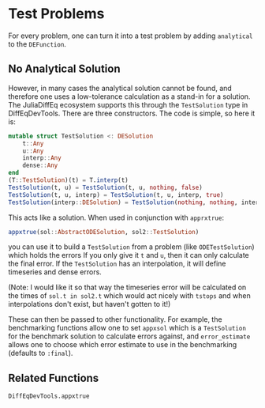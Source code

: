 # Test Problems

For every problem, one can turn it into a test problem by adding `analytical`
to the `DEFunction`.

## No Analytical Solution

However, in many cases the analytical solution cannot be found, and therefore
one uses a low-tolerance calculation as a stand-in for a solution. The JuliaDiffEq
ecosystem supports this through the `TestSolution` type in DiffEqDevTools. There
are three constructors. The code is simple, so here it is:

```julia
mutable struct TestSolution <: DESolution
    t::Any
    u::Any
    interp::Any
    dense::Any
end
(T::TestSolution)(t) = T.interp(t)
TestSolution(t, u) = TestSolution(t, u, nothing, false)
TestSolution(t, u, interp) = TestSolution(t, u, interp, true)
TestSolution(interp::DESolution) = TestSolution(nothing, nothing, interp, true)
```

This acts like a solution. When used in conjunction with `apprxtrue`:

```julia
appxtrue(sol::AbstractODESolution, sol2::TestSolution)
```

you can use it to build a `TestSolution` from a problem (like `ODETestSolution`)
which holds the errors  If you only give it `t` and `u`, then it can only calculate
the final error. If the `TestSolution` has an interpolation, it will define
timeseries and dense errors.

(Note: I would like it so that way the timeseries
error will be calculated on the times of `sol.t in sol2.t` which would act nicely
with `tstops` and when interpolations don't exist, but haven't gotten to it!)

These can then be passed to other functionality. For example, the benchmarking
functions allow one to set `appxsol` which is a `TestSolution` for the benchmark
solution to calculate errors against, and `error_estimate` allows one to choose
which error estimate to use in the benchmarking (defaults to `:final`).

## Related Functions

```@docs
DiffEqDevTools.appxtrue
```
